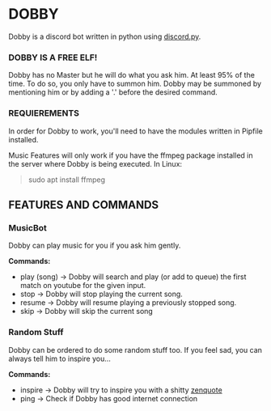 # DOBBY
Dobby is a discord bot written in python using [discord.py](https://github.com/Rapptz/discord.py).

### DOBBY IS A FREE ELF!
Dobby has no Master but he will do what you ask him. At least 95% of the time.
To do so, you only have to summon him.
Dobby may be summoned by mentioning him or by adding a '.' before the desired command.

### REQUIEREMENTS
In order for Dobby to work, you'll need to have the modules written in Pipfile installed.

Music Features will only work if you have the ffmpeg package installed in the server where Dobby is being executed.
In Linux:
> sudo apt install ffmpeg

## FEATURES AND COMMANDS
### MusicBot
Dobby can play music for you if you ask him gently.

**Commands:**
- play (song) -> Dobby will search and play (or add to queue) the first match on youtube for the given input.
- stop -> Dobby will stop playing the current song.
- resume -> Dobby will resume playing a previously stopped song.
- skip -> Dobby will skip the current song

### Random Stuff
Dobby can be ordered to do some random stuff too.
If you feel sad, you can always tell him to inspire you...

**Commands:**
- inspire -> Dobby will try to inspire you with a shitty [zenquote](https://zenquotes.io)
- ping -> Check if Dobby has good internet connection